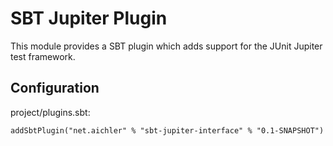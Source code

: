 # SBT Jupiter Plugin

This module provides a SBT plugin which adds support for the JUnit Jupiter test framework.

## Configuration

project/plugins.sbt:
```
addSbtPlugin("net.aichler" % "sbt-jupiter-interface" % "0.1-SNAPSHOT")
```

